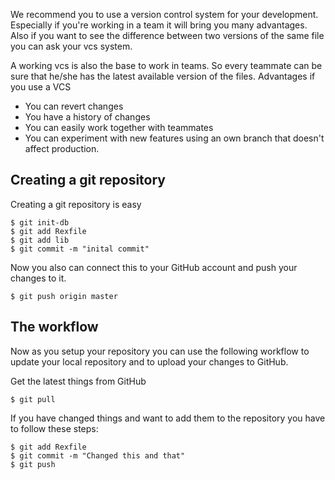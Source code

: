 We recommend you to use a version control system for your development. Especially if you're working in a team it will bring you many advantages. Also if you want to see the difference between two versions of the same file you can ask your vcs system.

A working vcs is also the base to work in teams. So every teammate can be sure that he/she has the latest available version of the files.
Advantages if you use a VCS

-   You can revert changes
-   You have a history of changes
-   You can easily work together with teammates
-   You can experiment with new features using an own branch that doesn't affect production.

## Creating a git repository

Creating a git repository is easy

    $ git init-db
    $ git add Rexfile
    $ git add lib
    $ git commit -m "inital commit"

Now you also can connect this to your GitHub account and push your changes to it.

    $ git push origin master

## The workflow

Now as you setup your repository you can use the following workflow to update your local repository and to upload your changes to GitHub.

Get the latest things from GitHub

    $ git pull

If you have changed things and want to add them to the repository you have to follow these steps:

    $ git add Rexfile
    $ git commit -m "Changed this and that"
    $ git push

 

 
